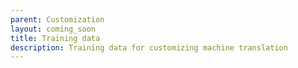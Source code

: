 ```yaml
---
parent: Customization
layout: coming_soon
title: Training data
description: Training data for customizing machine translation
---
```

